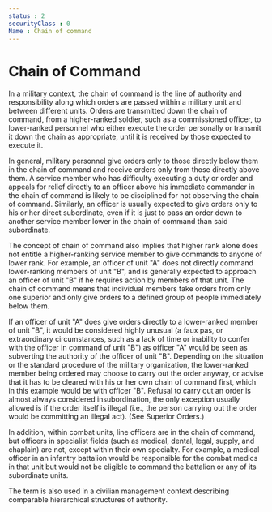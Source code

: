```yaml
---
status : 2
securityClass : 0
Name : Chain of command
---
```


# Chain of Command

In a military context, the chain of command is the line of authority and responsibility along which orders are passed within a military unit and between different units. Orders are transmitted down the chain of command, from a higher-ranked soldier, such as a commissioned officer, to lower-ranked personnel who either execute the order personally or transmit it down the chain as appropriate, until it is received by those expected to execute it.

In general, military personnel give orders only to those directly below them in the chain of command and receive orders only from those directly above them. A service member who has difficulty executing a duty or order and appeals for relief directly to an officer above his immediate commander in the chain of command is likely to be disciplined for not observing the chain of command. Similarly, an officer is usually expected to give orders only to his or her direct subordinate, even if it is just to pass an order down to another service member lower in the chain of command than said subordinate.

The concept of chain of command also implies that higher rank alone does not entitle a higher-ranking service member to give commands to anyone of lower rank. For example, an officer of unit "A" does not directly command lower-ranking members of unit "B", and is generally expected to approach an officer of unit "B" if he requires action by members of that unit. The chain of command means that individual members take orders from only one superior and only give orders to a defined group of people immediately below them.

If an officer of unit "A" does give orders directly to a lower-ranked member of unit "B", it would be considered highly unusual (a faux pas, or extraordinary circumstances, such as a lack of time or inability to confer with the officer in command of unit "B") as officer "A" would be seen as subverting the authority of the officer of unit "B". Depending on the situation or the standard procedure of the military organization, the lower-ranked member being ordered may choose to carry out the order anyway, or advise that it has to be cleared with his or her own chain of command first, which in this example would be with officer "B". Refusal to carry out an order is almost always considered insubordination, the only exception usually allowed is if the order itself is illegal (i.e., the person carrying out the order would be committing an illegal act). (See Superior Orders.)

In addition, within combat units, line officers are in the chain of command, but officers in specialist fields (such as medical, dental, legal, supply, and chaplain) are not, except within their own specialty. For example, a medical officer in an infantry battalion would be responsible for the combat medics in that unit but would not be eligible to command the battalion or any of its subordinate units.

The term is also used in a civilian management context describing comparable hierarchical structures of authority.